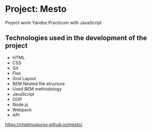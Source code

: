 # Project: Mesto

Project work Yandex.Practicum with JavaScript


## Technologies used in the development of the project
- HTML
- CSS
- Git
- Flex
- Grid Layout
- BEM Nested file structure
- Used BEM methodology
- JavaScript
- OOP
- Node.js
- Webpack
- API

https://rinatmujaurov.github.io/mesto/


